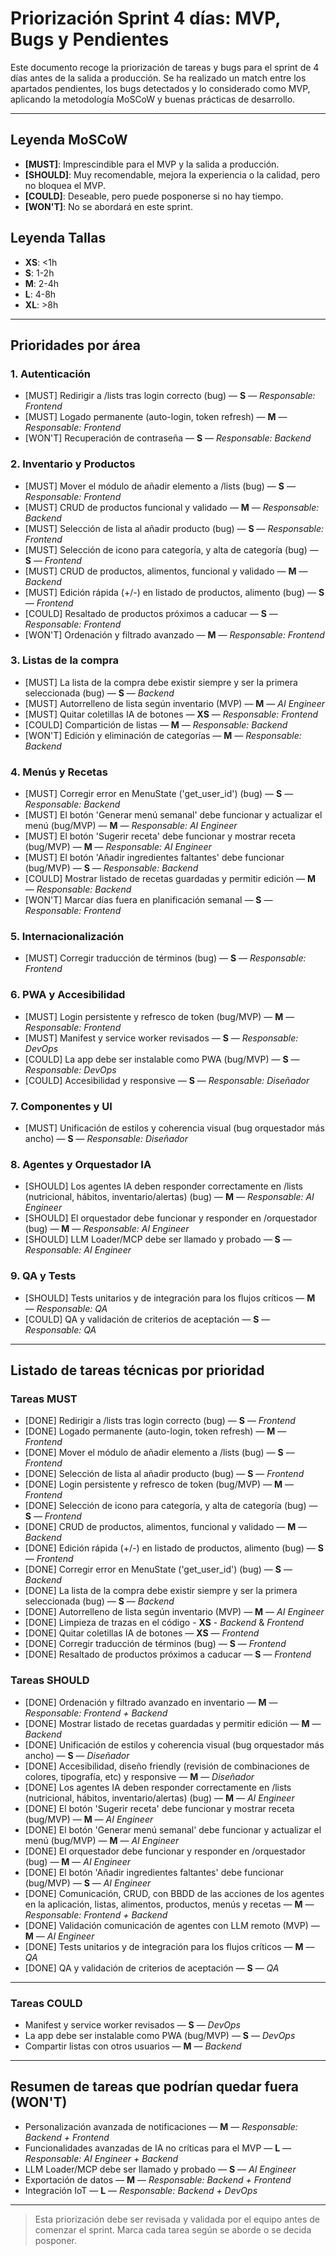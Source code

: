 # Priorización Sprint 4 días: MVP, Bugs y Pendientes

Este documento recoge la priorización de tareas y bugs para el sprint de 4 días antes de la salida a producción. Se ha realizado un match entre los apartados pendientes, los bugs detectados y lo considerado como MVP, aplicando la metodología MoSCoW y buenas prácticas de desarrollo.

---

## Leyenda MoSCoW
- **[MUST]**: Imprescindible para el MVP y la salida a producción.
- **[SHOULD]**: Muy recomendable, mejora la experiencia o la calidad, pero no bloquea el MVP.
- **[COULD]**: Deseable, pero puede posponerse si no hay tiempo.
- **[WON'T]**: No se abordará en este sprint.

## Leyenda Tallas
- **XS**: <1h
- **S**: 1-2h
- **M**: 2-4h
- **L**: 4-8h
- **XL**: >8h

---

## Prioridades por área

### 1. Autenticación
- [MUST] Redirigir a /lists tras login correcto (bug) — **S** — _Responsable: Frontend_
- [MUST] Logado permanente (auto-login, token refresh) — **M** — _Responsable: Frontend_
- [WON'T] Recuperación de contraseña — **S** — _Responsable: Backend_

### 2. Inventario y Productos
- [MUST] Mover el módulo de añadir elemento a /lists (bug) — **S** — _Responsable: Frontend_
- [MUST] CRUD de productos funcional y validado — **M** — _Responsable: Backend_
- [MUST] Selección de lista al añadir producto (bug) — **S** — _Responsable: Frontend_
- [MUST] Selección de icono para categoría, y alta de categoría (bug) — **S** — _Frontend_
- [MUST] CRUD de productos, alimentos, funcional y validado — **M** — _Backend_
- [MUST] Edición rápida (+/-) en listado de productos, alimento (bug) — **S** — _Frontend_
- [COULD] Resaltado de productos próximos a caducar — **S** — _Responsable: Frontend_
- [WON'T] Ordenación y filtrado avanzado — **M** — _Responsable: Frontend_

### 3. Listas de la compra
- [MUST] La lista de la compra debe existir siempre y ser la primera seleccionada (bug) — **S** — _Backend_
- [MUST] Autorrelleno de lista según inventario (MVP) — **M** — _AI Engineer_
- [MUST] Quitar coletillas IA de botones — **XS** — _Responsable: Frontend_
- [COULD] Compartición de listas — **M** — _Responsable: Backend_
- [WON'T] Edición y eliminación de categorías — **M** — _Responsable: Backend_

### 4. Menús y Recetas
- [MUST] Corregir error en MenuState ('get_user_id') (bug) — **S** — _Responsable: Backend_
- [MUST] El botón 'Generar menú semanal' debe funcionar y actualizar el menú (bug/MVP) — **M** — _Responsable: AI Engineer_
- [MUST] El botón 'Sugerir receta' debe funcionar y mostrar receta (bug/MVP) — **M** — _Responsable: AI Engineer_
- [MUST] El botón 'Añadir ingredientes faltantes' debe funcionar (bug/MVP) — **S** — _Responsable: Backend_
- [COULD] Mostrar listado de recetas guardadas y permitir edición — **M** — _Responsable: Backend_
- [WON'T] Marcar días fuera en planificación semanal — **S** — _Responsable: Frontend_

### 5. Internacionalización
- [MUST] Corregir traducción de términos (bug) — **S** — _Responsable: Frontend_

### 6. PWA y Accesibilidad
- [MUST] Login persistente y refresco de token (bug/MVP) — **M** — _Responsable: Frontend_
- [MUST] Manifest y service worker revisados — **S** — _Responsable: DevOps_
- [COULD] La app debe ser instalable como PWA (bug/MVP) — **S** — _Responsable: DevOps_
- [COULD] Accesibilidad y responsive — **S** — _Responsable: Diseñador_

### 7. Componentes y UI
- [MUST] Unificación de estilos y coherencia visual (bug orquestador más ancho) — **S** — _Responsable: Diseñador_

### 8. Agentes y Orquestador IA
- [SHOULD] Los agentes IA deben responder correctamente en /lists (nutricional, hábitos, inventario/alertas) (bug) — **M** — _Responsable: AI Engineer_
- [SHOULD] El orquestador debe funcionar y responder en /orquestador (bug) — **M** — _Responsable: AI Engineer_
- [SHOULD] LLM Loader/MCP debe ser llamado y probado — **S** — _Responsable: AI Engineer_

### 9. QA y Tests
- [SHOULD] Tests unitarios y de integración para los flujos críticos — **M** — _Responsable: QA_
- [COULD] QA y validación de criterios de aceptación — **S** — _Responsable: QA_

---

## Listado de tareas técnicas por prioridad

### Tareas MUST
- [DONE] Redirigir a /lists tras login correcto (bug) — **S** — _Frontend_
- [DONE] Logado permanente (auto-login, token refresh) — **M** — _Frontend_
- [DONE] Mover el módulo de añadir elemento a /lists (bug) — **S** — _Frontend_
- [DONE] Selección de lista al añadir producto (bug) — **S** — _Frontend_
- [DONE] Login persistente y refresco de token (bug/MVP) — **M** — _Frontend_
- [DONE] Selección de icono para categoría, y alta de categoría (bug) — **S** — _Frontend_
- [DONE] CRUD de productos, alimentos, funcional y validado — **M** — _Backend_
- [DONE] Edición rápida (+/-) en listado de productos, alimento (bug) — **S** — _Frontend_
- [DONE] Corregir error en MenuState ('get_user_id') (bug) — **S** — _Backend_
- [DONE] La lista de la compra debe existir siempre y ser la primera seleccionada (bug) — **S** — _Backend_
- [DONE] Autorrelleno de lista según inventario (MVP) — **M** — _AI Engineer_
- [DONE] Limpieza de trazas en el código - **XS** - _Backend_ & _Frontend_
- [DONE] Quitar coletillas IA de botones — **XS** — _Frontend_
- [DONE] Corregir traducción de términos (bug) — **S** — _Frontend_
- [DONE] Resaltado de productos próximos a caducar — **S** — _Frontend_

### Tareas SHOULD
- [DONE] Ordenación y filtrado avanzado en inventario — **M** — _Responsable: Frontend + Backend_
- [DONE] Mostrar listado de recetas guardadas y permitir edición — **M** — _Backend_
- [DONE] Unificación de estilos y coherencia visual (bug orquestador más ancho) — **S** — _Diseñador_
- [DONE] Accesibilidad, diseño friendly (revisión de combinaciones de colores, tipografía, etc) y responsive — **M** — _Diseñador_
- [DONE] Los agentes IA deben responder correctamente en /lists (nutricional, hábitos, inventario/alertas) (bug) — **M** — _AI Engineer_
- [DONE] El botón 'Sugerir receta' debe funcionar y mostrar receta (bug/MVP) — **M** — _AI Engineer_
- [DONE] El botón 'Generar menú semanal' debe funcionar y actualizar el menú (bug/MVP) — **M** — _AI Engineer_
- [DONE] El orquestador debe funcionar y responder en /orquestador (bug) — **M** — _AI Engineer_
- [DONE] El botón 'Añadir ingredientes faltantes' debe funcionar (bug/MVP) — **S** — _AI Engineer_
- [DONE] Comunicación, CRUD, con BBDD de las acciones de los agentes en la aplicación, listas, alimentos, productos, menús y recetas — **M** — _Responsable: Frontend + Backend_
- [DONE] Validación comunicación de agentes con LLM remoto (MVP) — **M** — _AI Engineer_
- [DONE] Tests unitarios y de integración para los flujos críticos — **M** — _QA_
- [DONE] QA y validación de criterios de aceptación — **S** — _QA_

---

### Tareas COULD
- Manifest y service worker revisados — **S** — _DevOps_
- La app debe ser instalable como PWA (bug/MVP) — **S** — _DevOps_
- Compartir listas con otros usuarios — **M** — _Backend_

---

## Resumen de tareas que podrían quedar fuera (WON'T)
- Personalización avanzada de notificaciones — **M** — _Responsable: Backend + Frontend_
- Funcionalidades avanzadas de IA no críticas para el MVP — **L** — _Responsable: AI Engineer + Backend_
- LLM Loader/MCP debe ser llamado y probado — **S** — _AI Engineer_
- Exportación de datos — **M** — _Responsable: Backend + Frontend_
- Integración IoT — **L** — _Responsable: Backend + DevOps_

---

> Esta priorización debe ser revisada y validada por el equipo antes de comenzar el sprint. Marca cada tarea según se aborde o se decida posponer.
